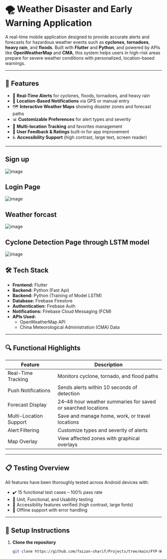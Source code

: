 # 🌪️ Weather Disaster and Early Warning Application

A real-time mobile application designed to provide accurate alerts and forecasts for hazardous weather events such as **cyclones**, **tornadoes**, **heavy rain**, and **floods**. Built with **Flutter** and **Python**, and powered by APIs like **OpenWeatherMap** and **CMA**, this system helps users in high-risk areas prepare for severe weather conditions with personalized, location-based warnings.

---

## 📱 Features

- 🔔 **Real-Time Alerts** for cyclones, floods, tornadoes, and heavy rain
- 📍 **Location-Based Notifications** via GPS or manual entry
- 🗺️ **Interactive Weather Maps** showing disaster zones and forecast paths
- 📊 **Customizable Preferences** for alert types and severity
- 🧭 **Multi-location Tracking** and favorites management
- 📝 **User Feedback & Ratings** built-in for app improvement
- ♿ **Accessibility Support** (high contrast, large text, screen reader)

---
## Sign up 
![image](https://github.com/user-attachments/assets/72b58fca-111b-4d73-9207-faadf819b650)

## Login Page

![image](https://github.com/user-attachments/assets/19f1ee13-9796-4914-947f-cdd3ac7bf157)

## Weather forcast

![image](https://github.com/user-attachments/assets/643ec426-426a-4228-9240-49a896bcfb70)

## Cyclone Detection Page through LSTM model

![image](https://github.com/user-attachments/assets/68d3cc2d-426d-4558-a593-65b33f77164f)

## 🛠️ Tech Stack

- **Frontend:** Flutter
- **Backend:** Python (Fast Api)
- **Backend:** Python (Training of Model LSTM)
- **Database:** Firebase Firestore
- **Authentication:** Firebase Auth
- **Notifications:** Firebase Cloud Messaging (FCM)
- **APIs Used:** 
  - OpenWeatherMap API
  - China Meteorological Administration (CMA) Data

---

## 🔍 Functional Highlights

| Feature                        | Description                                                       |
|-------------------------------|-------------------------------------------------------------------|
| Real-Time Tracking            | Monitors cyclone, tornado, and flood paths                        |
| Push Notifications            | Sends alerts within 10 seconds of detection                       |
| Forecast Display              | 24–48 hour weather summaries for saved or searched locations      |
| Multi-Location Support        | Save and manage home, work, or travel locations                   |
| Alert Filtering               | Customize types and severity of alerts                            |
| Map Overlay                   | View affected zones with graphical overlays                       |

---

## 📋 Testing Overview

All features have been thoroughly tested across Android devices with:

- ✔️ 15 functional test cases – 100% pass rate
- 🧪 Unit, Functional, and Usability testing
- 📱 Accessibility features verified (high contrast, large fonts)
- 🔌 Offline support with error handling

---

## 🔧 Setup Instructions

1. **Clone the repository**
   ```bash
   git clone https://github.com/faizan-sharif/Projects/tree/main/FYP-Weather%20forcast%20and%20early%20warning

